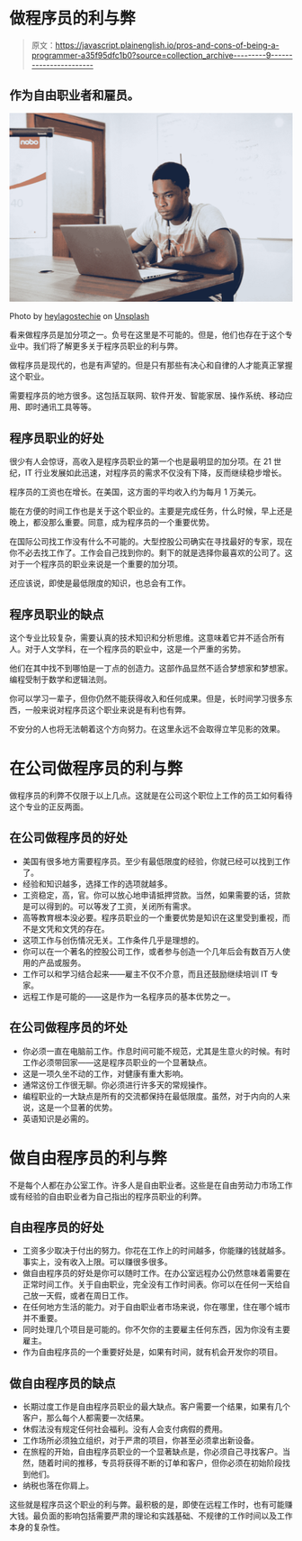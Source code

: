 # 做程序员的利与弊

> 原文：<https://javascript.plainenglish.io/pros-and-cons-of-being-a-programmer-a35f95dfc1b0?source=collection_archive---------9----------------------->

## 作为自由职业者和雇员。

![](img/66e7058de401f52aa9e1c5f6d41decf5.png)

Photo by [heylagostechie](https://unsplash.com/@heylagostechie?utm_source=medium&utm_medium=referral) on [Unsplash](https://unsplash.com?utm_source=medium&utm_medium=referral)

看来做程序员是加分项之一。负号在这里是不可能的。但是，他们也存在于这个专业中。我们将了解更多关于程序员职业的利与弊。

做程序员是现代的，也是有声望的。但是只有那些有决心和自律的人才能真正掌握这个职业。

需要程序员的地方很多。这包括互联网、软件开发、智能家居、操作系统、移动应用、即时通讯工具等等。

## 程序员职业的好处

很少有人会惊讶，高收入是程序员职业的第一个也是最明显的加分项。在 21 世纪，IT 行业发展如此迅速，对程序员的需求不仅没有下降，反而继续稳步增长。

程序员的工资也在增长。在美国，这方面的平均收入约为每月 1 万美元。

能在方便的时间工作也是关于这个职业的。主要是完成任务，什么时候，早上还是晚上，都没那么重要。同意，成为程序员的一个重要优势。

在国际公司找工作没有什么不可能的。大型控股公司确实在寻找最好的专家，现在你不必去找工作了。工作会自己找到你的。剩下的就是选择你最喜欢的公司了。这对于一个程序员的职业来说是一个重要的加分项。

还应该说，即使是最低限度的知识，也总会有工作。

## 程序员职业的缺点

这个专业比较复杂，需要认真的技术知识和分析思维。这意味着它并不适合所有人。对于人文学科，在一个程序员的职业中，这是一个严重的劣势。

他们在其中找不到哪怕是一丁点的创造力。这部作品显然不适合梦想家和梦想家。编程受制于数学和逻辑法则。

你可以学习一辈子，但你仍然不能获得收入和任何成果。但是，长时间学习很多东西，一般来说对程序员这个职业来说是有利也有弊。

不安分的人也将无法朝着这个方向努力。在这里永远不会取得立竿见影的效果。

# 在公司做程序员的利与弊

做程序员的利弊不仅限于以上几点。这就是在公司这个职位上工作的员工如何看待这个专业的正反两面。

## 在公司做程序员的好处

*   美国有很多地方需要程序员。至少有最低限度的经验，你就已经可以找到工作了。
*   经验和知识越多，选择工作的选项就越多。
*   工资稳定，高，官。你可以放心地申请抵押贷款。当然，如果需要的话，贷款是可以得到的。可以等发了工资，关闭所有需求。
*   高等教育根本没必要。程序员职业的一个重要优势是知识在这里受到重视，而不是文凭和文凭的存在。
*   这项工作与创伤情况无关。工作条件几乎是理想的。
*   你可以在一个著名的控股公司工作，或者参与创造一个几年后会有数百万人使用的产品或服务。
*   工作可以和学习结合起来——雇主不仅不介意，而且还鼓励继续培训 IT 专家。
*   远程工作是可能的——这是作为一名程序员的基本优势之一。

## **在公司做程序员的坏处**

*   你必须一直在电脑前工作。作息时间可能不规范，尤其是生意火的时候。有时工作必须带回家——这是程序员职业的一个显著缺点。
*   这是一项久坐不动的工作，对健康有重大影响。
*   通常这份工作很无聊。你必须进行许多天的常规操作。
*   编程职业的一大缺点是所有的交流都保持在最低限度。虽然，对于内向的人来说，这是一个显著的优势。
*   英语知识是必需的。

# 做自由程序员的利与弊

不是每个人都在办公室工作。许多人是自由职业者。这些是在自由劳动力市场工作或有经验的自由职业者为自己指出的程序员职业的利弊。

## **自由程序员的好处**

*   工资多少取决于付出的努力。你花在工作上的时间越多，你能赚的钱就越多。事实上，没有收入上限。可以赚很多很多。
*   做自由程序员的好处是你可以随时工作。在办公室远程办公仍然意味着需要在正常时间工作。关于自由职业，完全没有工作时间表。你可以在任何一天给自己放一天假，或者在周日工作。
*   在任何地方生活的能力。对于自由职业者市场来说，你在哪里，住在哪个城市并不重要。
*   同时处理几个项目是可能的。你不欠你的主要雇主任何东西，因为你没有主要雇主。
*   作为自由程序员的一个重要好处是，如果有时间，就有机会开发你的项目。

## **做自由程序员的缺点**

*   长期过度工作是自由程序员职业的最大缺点。客户需要一个结果，如果有几个客户，那么每个人都需要一次结果。
*   休假法没有规定任何社会福利。没有人会支付病假的费用。
*   工作场所必须独立组织，对于严肃的项目，你甚至必须拿出新设备。
*   在旅程的开始，自由程序员职业的一个显著缺点是，你必须自己寻找客户。当然，随着时间的推移，专员将获得不断的订单和客户，但你必须在初始阶段找到他们。
*   纳税也落在你肩上。

这些就是程序员这个职业的利与弊。最积极的是，即使在远程工作时，也有可能赚大钱。最负面的影响包括需要严肃的理论和实践基础、不规律的工作时间以及工作本身的复杂性。
